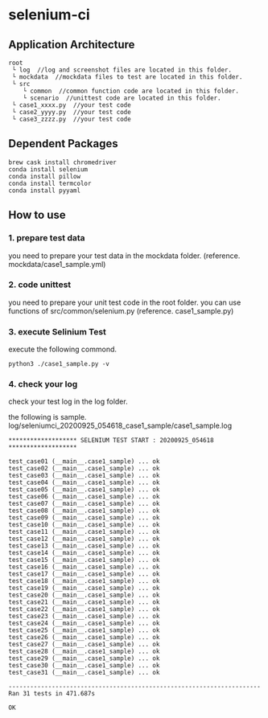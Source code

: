 # selenium-ci

## Application Architecture

```
root
 └ log  //log and screenshot files are located in this folder.
 └ mockdata  //mockdata files to test are located in this folder.
 └ src
    └ common  //common function code are located in this folder.
    └ scenario  //unittest code are located in this folder.
 └ case1_xxxx.py  //your test code
 └ case2_yyyy.py  //your test code
 └ case3_zzzz.py  //your test code
```

## Dependent Packages

```
brew cask install chromedriver
conda install selenium
conda install pillow
conda install termcolor
conda install pyyaml
```

## How to use

### 1. prepare test data

you need to prepare your test data in the mockdata folder.
(reference. mockdata/case1_sample.yml)

### 2. code unittest

you need to prepare your unit test code in the root folder.
you can use functions of src/common/selenium.py
(reference. case1_sample.py)

### 3. execute Selinium Test

execute the following commond.
```
python3 ./case1_sample.py -v
```

### 4. check your log

check your test log in the log folder.

the following is sample.
log/seleniumci_20200925_054618_case1_sample/case1_sample.log
```
******************* SELENIUM TEST START : 20200925_054618 *******************

test_case01 (__main__.case1_sample) ... ok
test_case02 (__main__.case1_sample) ... ok
test_case03 (__main__.case1_sample) ... ok
test_case04 (__main__.case1_sample) ... ok
test_case05 (__main__.case1_sample) ... ok
test_case06 (__main__.case1_sample) ... ok
test_case07 (__main__.case1_sample) ... ok
test_case08 (__main__.case1_sample) ... ok
test_case09 (__main__.case1_sample) ... ok
test_case10 (__main__.case1_sample) ... ok
test_case11 (__main__.case1_sample) ... ok
test_case12 (__main__.case1_sample) ... ok
test_case13 (__main__.case1_sample) ... ok
test_case14 (__main__.case1_sample) ... ok
test_case15 (__main__.case1_sample) ... ok
test_case16 (__main__.case1_sample) ... ok
test_case17 (__main__.case1_sample) ... ok
test_case18 (__main__.case1_sample) ... ok
test_case19 (__main__.case1_sample) ... ok
test_case20 (__main__.case1_sample) ... ok
test_case21 (__main__.case1_sample) ... ok
test_case22 (__main__.case1_sample) ... ok
test_case23 (__main__.case1_sample) ... ok
test_case24 (__main__.case1_sample) ... ok
test_case25 (__main__.case1_sample) ... ok
test_case26 (__main__.case1_sample) ... ok
test_case27 (__main__.case1_sample) ... ok
test_case28 (__main__.case1_sample) ... ok
test_case29 (__main__.case1_sample) ... ok
test_case30 (__main__.case1_sample) ... ok
test_case31 (__main__.case1_sample) ... ok

----------------------------------------------------------------------
Ran 31 tests in 471.687s

OK
```
